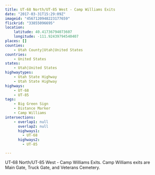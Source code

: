 ```yaml
---
title: UT-68 North/UT-85 West - Camp Williams Exits
date: "2017-03-31T15:29:09Z"
imageid: "4567120948223177659"
flickrid: "33855096695"
location:
    latitude: 40.41736794073607
    longitude: -111.92439794540407
places: []
counties:
    - Utah County|Utah|United States
countries:
    - United States
states:
    - Utah|United States
highwaytypes:
    - Utah State Highway
    - Utah State Highway
highways:
    - UT-68
    - UT-85
tags:
    - Big Green Sign
    - Distance Marker
    - Camp Williams
intersections:
    - overlap1: null
      overlap2: null
      highways1:
        - UT-68
      highways2:
        - UT-85

---
```

UT-68 North/UT-85 West - Camp Williams Exits.  Camp Williams exits are Main Gate, Truck Gate, and Veterans Cemetery.